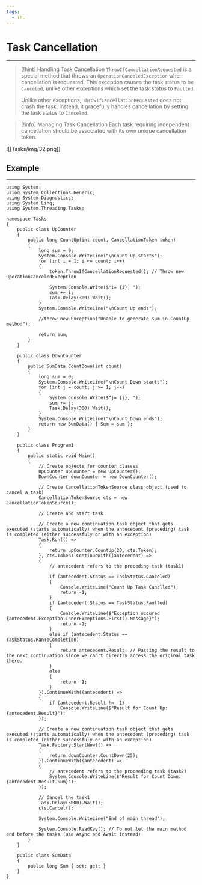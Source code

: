 ```yaml
---
tags:
  - TPL
---
```


# Task Cancellation
---

> [!hint] Handling Task Cancellation
> `ThrowIfCancellationRequested` is a special method that throws an `OperationCanceledException` when cancellation is requested. This exception causes the task status to be `Canceled`, unlike other exceptions which set the task status to `Faulted`.
> 
> Unlike other exceptions, `ThrowIfCancellationRequested` does not crash the task; instead, it gracefully handles cancellation by setting the task status to `Canceled`.

> [!info] Managing Task Cancellation
> Each task requiring independent cancellation should be associated with its own unique cancellation token.

![[Tasks/img/32.png]]

## Example
---

```CSharp
using System;
using System.Collections.Generic;
using System.Diagnostics;
using System.Linq;
using System.Threading.Tasks;

namespace Tasks
{
    public class UpCounter
    {
        public long CountUp(int count, CancellationToken token)
        {
            long sum = 0;
            System.Console.WriteLine("\nCount Up starts");
            for (int i = 1; i <= count; i++)
            {
                token.ThrowIfCancellationRequested(); // Throw new OperationCanceledException

                System.Console.Write($"i= {i}, ");
                sum += i;
                Task.Delay(300).Wait();
            }
            System.Console.WriteLine("\nCount Up ends");

            //throw new Exception("Unable to generate sum in CountUp method");

            return sum;
        }
    }

    public class DownCounter
    {
        public SumData CountDown(int count)
        {
            long sum = 0;
            System.Console.WriteLine("\nCount Down starts");
            for (int j = count; j >= 1; j--)
            {
                System.Console.Write($"j= {j}, ");
                sum += j;
                Task.Delay(300).Wait();
            }
            System.Console.WriteLine("\nCount Down ends");
            return new SumData() { Sum = sum };
        }
    }

    public class Program1
    {
        public static void Main()
        {
            // Create objects for counter classes
            UpCounter upCounter = new UpCounter();
            DownCounter downCounter = new DownCounter();

            // Create CancellationTokenSource class object (used to cancel a task)
            CancellationTokenSource cts = new CancellationTokenSource();

            // Create and start task

            // Create a new continuation task object that gets executed (starts automatically) when the antecedent (preceding) task is completed (either successfuly or with an exception)
            Task.Run(() =>
            {
                return upCounter.CountUp(20, cts.Token);
            }, cts.Token).ContinueWith((antecedent) =>
            {
                // antecedent refers to the preceding task (task1)

                if (antecedent.Status == TaskStatus.Canceled)
                {
                    Console.WriteLine("Count Up Task Canclled");
                    return -1;
                }
                if (antecedent.Status == TaskStatus.Faulted)
                {
                    Console.WriteLine($"Exception occured {antecedent.Exception.InnerExceptions.First().Message}");
                    return -1;
                }
                else if (antecedent.Status == TaskStatus.RanToCompletion)
                {
                    return antecedent.Result; // Passing the result to the next continuation since we can't directly access the original task there.
                }
                else
                {
                    return -1;
                }
            }).ContinueWith((antecedent) =>
            {
                if (antecedent.Result != -1)
                    Console.WriteLine($"Result for Count Up: {antecedent.Result}");
            });

            // Create a new continuation task object that gets executed (starts automatically) when the antecedent (preceding) task is completed (either successfuly or with an exception)
            Task.Factory.StartNew(() =>
            {
                return downCounter.CountDown(25);
            }).ContinueWith((antecedent) =>
            {
                // antecedent refers to the proceeding task (task2)
                System.Console.WriteLine($"Result for Count Down: {antecedent.Result.Sum}");
            });

            // Cancel the task1
            Task.Delay(5000).Wait();
            cts.Cancel();

            System.Console.WriteLine("End of main thread");

            System.Console.ReadKey(); // To not let the main method end before the tasks (use Async and Await instead)
        }
    }

    public class SumData
    {
        public long Sum { set; get; }
    }
}
```













































